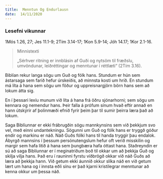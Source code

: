 ```yaml
---
title:  Menntun Og Endurlausn
date:  14/11/2020
---
```


### Lesefni vikunnar
1Mós 1.26, 27; Jes 11.1-9; 2Tím 3.14-17; 1Kon 5.9-14; Jóh 14.17; 1Kor 2.1-16.

> <p>Minnistexti</p>
> „Sérhver ritning er innblásin af Guði og nytsöm til fræðslu, umvöndunar, leiðréttingar og menntunar í réttlæti“ (2Tím 3.16).

Biblían rekur langa sögu um Guð og fólk hans. Stundum er hún sem ástarsaga sem farið hefur úrskeiðis, að minnsta kosti um hríð. En stundum má líta á hana sem sögu um föður og uppreisnargjörn börn hans sem að lokum átta sig.

En í þessari lexíu munum við líta á hana frá öðru sjónarhorni; sem sögu um kennara og nemendur hans. Þeir falla á prófum sínum hvað eftir annað en hann útskýrir af þolinmæði efnið fyrir þeim þar til sumir þeirra læra það að lokum.

Saga Biblíunnar er ekki frábrugðin sögu mannkynsins sem við þekkjum svo vel, með einni undantekningu. Sögunni um Guð og fólk hans er tryggð góður endir og markinu er náð. Náð Guðs fólki hans til handa tryggir þau endalok. Ábyrgð mannsins í þessum persónutengslum hefur oft verið misskilin og margir sem hafa litið á hana sem þungbæra hafa óttast hana. Staðreyndin er sú að saga Biblíunnar er í meginatriðum boð til okkar um að þekkja Guð og skilja vilja hans. Það eru í rauninni fyrstu viðbrögð okkar við náð Guðs að læra að þekkja hann. Við getum ekki áunnið okkur slíka náð en við getum lært um hana og í innsta eðli sínu er það kjarni kristilegrar menntunar að kenna okkur um þessa náð.
